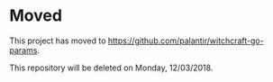 Moved
=====
This project has moved to https://github.com/palantir/witchcraft-go-params.

This repository will be deleted on Monday, 12/03/2018.
